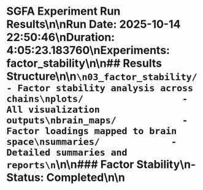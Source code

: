 # SGFA Experiment Run Results\n\n**Run Date:** 2025-10-14 22:50:46\n**Duration:** 4:05:23.183760\n**Experiments:** factor_stability\n\n## Results Structure\n\n```\n03_factor_stability/        - Factor stability analysis across chains\nplots/                  - All visualization outputs\nbrain_maps/            - Factor loadings mapped to brain space\nsummaries/             - Detailed summaries and reports\n```\n\n### Factor Stability\n- Status: Completed\n\n